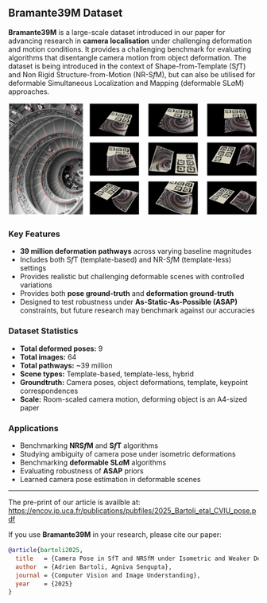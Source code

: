 ## Bramante39M Dataset

**Bramante39M** is a large-scale dataset introduced in our paper for advancing research in **camera localisation** under challenging deformation and motion conditions. It provides a challenging benchmark for evaluating algorithms that disentangle camera motion from object deformation. The dataset is being introduced in the context of Shape-from-Template (S*f*T) and Non Rigid Structure-from-Motion (NR-S*f*M), but can also be utilised for deformable Simultaneous Localization and Mapping (deformable SL*a*M) approaches.

![plot](./Images/B39M.png)

### Key Features
- **39 million deformation pathways** across varying baseline magnitudes
- Includes both S*f*T (template-based) and NR-S*f*M (template-less) settings
- Provides realistic but challenging deformable scenes with controlled variations
- Provides both **pose ground-truth** and **deformation ground-truth**
- Designed to test robustness under **As-Static-As-Possible (ASAP)** constraints, but future research may benchmark against our accuracies

### Dataset Statistics
- **Total deformed poses:** 9
- **Total images:** 64  
- **Total pathways:** ~39 million
- **Scene types:** Template-based, template-less, hybrid  
- **Groundtruth:** Camera poses, object deformations, template, keypoint correspondences
- **Scale:** Room-scaled camera motion, deforming object is an A4-sized paper


### Applications
- Benchmarking **NRS*f*M** and **S*f*T** algorithms
- Studying ambiguity of camera pose under isometric deformations
- Benchmarking **deformable SL*a*M** algorithms
- Evaluating robustness of **ASAP** priors
- Learned camera pose estimation in deformable scenes


---
The pre-print of our article is availble at: https://encov.ip.uca.fr/publications/pubfiles/2025_Bartoli_etal_CVIU_pose.pdf

If you use **Bramante39M** in your research, please cite our paper:

```bibtex
@article{bartoli2025,
  title   = {Camera Pose in SfT and NRSfM under Isometric and Weaker Deformation Models},
  author  = {Adrien Bartoli, Agniva Sengupta},
  journal = {Computer Vision and Image Understanding},
  year    = {2025}
}
